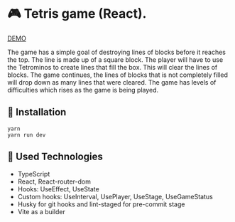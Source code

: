 # 🎮  Tetris game (React).

[DEMO](https://alexanchek.github.io/ReactTetris/ "Demo of React Tetris")

 The game has a simple goal of destroying lines of blocks before it reaches the top. The line is made up of a square block. The player will have to use the Tetrominos to create lines that fill the box. This will clear the lines of blocks. The game continues, the lines of blocks that is not completely filled will drop down as many lines that were cleared. The game has levels of difficulties which rises as the game is being played.

 ## 🚀 Installation

    yarn
    yarn run dev

## 🤖 Used Technologies

- TypeScript
- React, React-router-dom
- Hooks: UseEffect, UseState
- Custom hooks: UseInterval, UsePlayer, UseStage, UseGameStatus
- Husky for git hooks and lint-staged for pre-commit stage
- Vite as a builder
